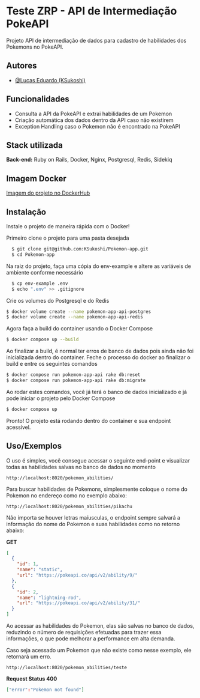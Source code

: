 
# Teste ZRP - API de Intermediação PokeAPI

Projeto API de intermediação de dados para cadastro de habilidades dos Pokemons no PokeAPI.


## Autores

- [@Lucas Eduardo (KSukoshi)](https://github.com/KSukoshi)
## Funcionalidades

- Consulta a API da PokeAPI e extrai habilidades de um Pokemon
- Criação automática dos dados dentro da API caso não existirem
- Exception Handling caso o Pokemon não é encontrado na PokeAPI


## Stack utilizada

**Back-end:** Ruby on Rails, Docker, Nginx, Postgresql, Redis, Sidekiq


## Imagem Docker

[Imagem do projeto no DockerHub](https://hub.docker.com/r/ksukoshi/zrp-pokemon-api)
## Instalação

Instale o projeto de maneira rápida com o Docker!

Primeiro clone o projeto para uma pasta desejada

```bash
  $ git clone git@github.com:KSukoshi/Pokemon-app.git
  $ cd Pokemon-app
```
Na raiz do projeto, faça uma cópia do env-example e altere as variáveis de ambiente conforme necessário

```bash
  $ cp env-example .env
  $ echo ".env" >> .gitignore
```

Crie os volumes do Postgresql e do Redis

```bash
$ docker volume create --name pokemon-app-api-postgres
$ docker volume create --name pokemon-app-api-redis
```

Agora faça a build do container usando o Docker Compose

```bash
$ docker compose up --build
```
Ao finalizar a build, é normal ter erros de banco de dados pois ainda não foi inicializada dentro do container.
Feche o processo do docker ao finalizar o build e entre os seguintes comandos

```bash
$ docker­ compose run pokemon-app-api rake db:reset
$ docker­ compose run pokemon-app-api rake db:migrate
```

Ao rodar estes comandos, você já terá o banco de dados inicializado e já pode iniciar o projeto pelo Docker Compose

```bash
$ docker compose up
```

Pronto! O projeto está rodando dentro do container e sua endpoint acessível.
## Uso/Exemplos

O uso é simples, você consegue acessar o seguinte end-point e visualizar todas as habilidades salvas no banco de dados no momento

```
http://localhost:8020/pokemon_abilities/
```

Para buscar habilidades de Pokemons, simplesmente coloque o nome do Pokemon no endereço como no exemplo abaixo:

```
http://localhost:8020/pokemon_abilities/pikachu
```
Não importa se houver letras maíusculas, o endpoint sempre salvará a informação do nome do Pokemon e suas habilidades como no retorno abaixo:

**GET**
```json
[
  {
    "id": 1,
    "name": "static",
    "url": "https://pokeapi.co/api/v2/ability/9/"
  },
  {
    "id": 2,
    "name": "lightning-rod",
    "url": "https://pokeapi.co/api/v2/ability/31/"
  }
]
```

Ao acessar as habilidades do Pokemon, elas são salvas no banco de dados, reduzindo o número de requisições efetuadas para trazer essa informações, o que pode melhorar a performance em alta demanda.

Caso seja acessado um Pokemon que não existe como nesse exemplo, ele retornará um erro.

```
http://localhost:8020/pokemon_abilities/teste
```

**Request Status 400**
```json
["error":"Pokemon not found"]
```
